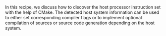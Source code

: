 In this recipe, we discuss how to discover the host processor instruction set
with the help of CMake. The detected host system information can be used to
either set corresponding compiler flags or to implement optional compilation of
sources or source code generation depending on the host system.
